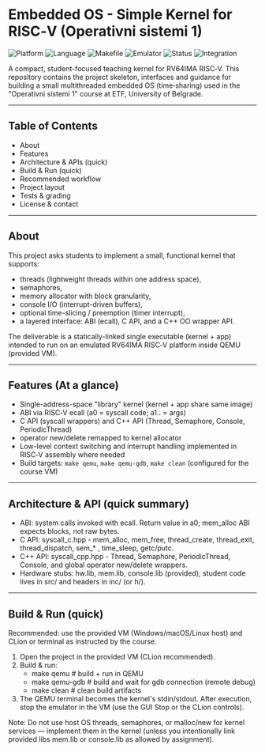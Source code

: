# Embedded OS - Simple Kernel for RISC‑V (Operativni sistemi 1)

![Platform](https://img.shields.io/badge/Platform-Windows%20%7C%20macOS%20%7C%20Linux-lightgrey?style=for-the-badge)
![Language](https://img.shields.io/badge/Primary%20Language-C%2B%2B-blue?style=for-the-badge)
![Makefile](https://img.shields.io/badge/Build-Makefile-yellow?style=for-the-badge)
![Emulator](https://img.shields.io/badge/Runtime-QEMU-black?style=for-the-badge)
![Status](https://img.shields.io/badge/Status-Active%20Development-brightgreen?style=for-the-badge)
![Integration](https://img.shields.io/badge/Git-Integration-red?style=for-the-badge)

A compact, student-focused teaching kernel for RV64IMA RISC‑V. This repository contains the project skeleton, interfaces and guidance for building a small multithreaded embedded OS (time‑sharing) used in the "Operativni sistemi 1" course at ETF, University of Belgrade.

---

## Table of Contents
- About
- Features
- Architecture & APIs (quick)
- Build & Run (quick)
- Recommended workflow
- Project layout
- Tests & grading
- License & contact

---

## About
This project asks students to implement a small, functional kernel that supports:
- threads (lightweight threads within one address space),
- semaphores,
- memory allocator with block granularity,
- console I/O (interrupt-driven buffers),
- optional time-slicing / preemption (timer interrupt),
- a layered interface: ABI (ecall), C API, and a C++ OO wrapper API.

The deliverable is a statically-linked single executable (kernel + app) intended to run on an emulated RV64IMA RISC‑V platform inside QEMU (provided VM).

---

## Features (At a glance)
- Single-address-space "library" kernel (kernel + app share same image)
- ABI via RISC‑V ecall (a0 = syscall code; a1.. = args)
- C API (syscall wrappers) and C++ API (Thread, Semaphore, Console, PeriodicThread)
- operator new/delete remapped to kernel allocator
- Low-level context switching and interrupt handling implemented in RISC‑V assembly where needed
- Build targets: `make qemu`, `make qemu-gdb`, `make clean` (configured for the course VM)

---

## Architecture & API (quick summary)
- ABI: system calls invoked with ecall. Return value in a0; mem_alloc ABI expects blocks, not raw bytes.
- C API: syscall_c.hpp - mem_alloc, mem_free, thread_create, thread_exit, thread_dispatch, sem_* , time_sleep, getc/putc.
- C++ API: syscall_cpp.hpp - Thread, Semaphore, PeriodicThread, Console, and global operator new/delete wrappers.
- Hardware stubs: hw.lib, mem.lib, console.lib (provided); student code lives in src/ and headers in inc/ (or h/).

---

## Build & Run (quick)
Recommended: use the provided VM (Windows/macOS/Linux host) and CLion or terminal as instructed by the course.

1. Open the project in the provided VM (CLion recommended).
2. Build & run:
   - make qemu        # build + run in QEMU
   - make qemu-gdb    # build and wait for gdb connection (remote debug)
   - make clean       # clean build artifacts
3. The QEMU terminal becomes the kernel's stdin/stdout. After execution, stop the emulator in the VM (use the GUI Stop or the CLion controls).

Note: Do not use host OS threads, semaphores, or malloc/new for kernel services — implement them in the kernel (unless you intentionally link provided libs mem.lib or console.lib as allowed by assignment).



